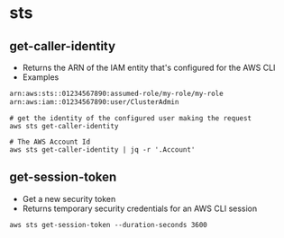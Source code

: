 # sts

## get-caller-identity

- Returns the ARN of the IAM entity that's configured for the AWS CLI
- Examples

```txt
arn:aws:sts::01234567890:assumed-role/my-role/my-role
arn:aws:iam::01234567890:user/ClusterAdmin
```

```shell
# get the identity of the configured user making the request
aws sts get-caller-identity

# The AWS Account Id
aws sts get-caller-identity | jq -r '.Account'
```

## get-session-token

- Get a new security token
- Returns temporary security credentials for an AWS CLI session

```shell
aws sts get-session-token --duration-seconds 3600
```
